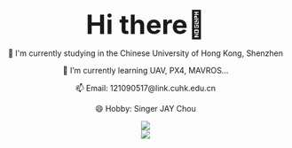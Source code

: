 
<div align = 'center'>
  <p>
  <b><font size='7'>Hi there👋</font></b> 
  </p>
</div>
<div align='center'>
  <p>
 👀 I'm currently studying in the Chinese University of Hong Kong, Shenzhen<br />
  </p>
<!--   <p>
 🔭 I’m a member of Artificial Intelligence and Robotics for Society Laboratory  <br />
  </p> -->
   <p>
 🌱 I’m currently learning UAV, PX4, MAVROS...  <br />
      </p>
       <p>
 📫 Email: 121090517@link.cuhk.edu.cn  <br />
          </p>
           <p>
 😄 Hobby: Singer JAY Chou  <br />
  </p>
  
</div>
<div align='center'> 
  <img src="https://streak-stats.demolab.com/?user=Travis-ovo"> 
</div>

<div align='center'> 
  <img src="https://metrics.lecoq.io/Travis-ovo?template=classic&base=header%2C%20activity%2C%20community%2C%20repositories%2C%20metadata&base.indepth=false&base.hireable=false&base.skip=false&config.timezone=Asia%2FShanghai"> 
</div>
